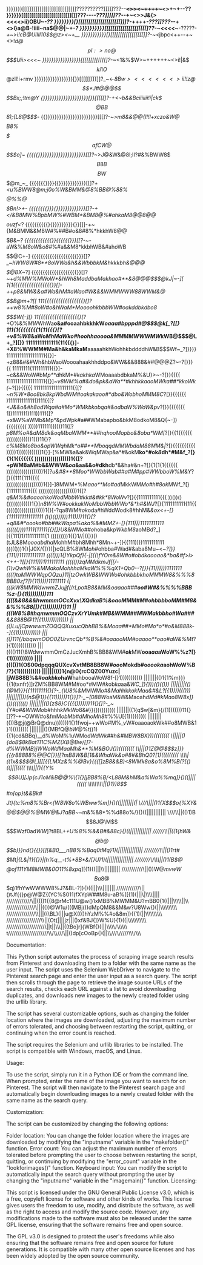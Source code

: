 }}}}}}}[[[[[[[[[[[[[[[[[[]]]][]]]]]??????????]]]]]???--__~~<>><~++++~~~<>+~+--??
}}}}}}[[[[[[[[[[[[[[[[[[[[[[[]][]]???--_--???]]]]]??--_+~<>>J&{><<<<>ii)OBU~_-??
}}}}}}}}[}[[[[[[[[[[[[[[[[[[[[[]]]?-_++++_-???]]???--_+<>i}a@B-!iiii~na$@@|~+_-?
}}}}}}}}}}[[[[[[[[[[[[[[[[[[[[[]??-_~<<<<~__-?????-_+~>i!cB@$UlIll10%$$$@z><~+__
}}}}}}}}}}}[}[[[[[[[[[[[[[[[[[]]?-_~<jbpc<++__--__+~<>!_d@$$pI:>no@$$$$$Uii><<<~
}}}}}}}}}}}}}}}}}[[[[[[[[[[[[[]?-_~<1&%$W>~++++++~<>i!|&$$$ki1O%$$$$$$@zll!i+rmv
}}}}}}}}}}}}}}}}}[}}[[[[[[[[[]]?_~<-*8B$w><<<<<<>ii!!z@$$$*J#@@@$$$$$Bx;;!tm%$@Y
{}}}}}}}}}}}}}}}}}}}}[}}[[[[[]?-+<~b&&B$ciiiiiii!i|ck$$$$@BB%@$$$$$$8);{L8@$$$*-
{{}}}}}}}}}}}}}}}}}}}}}}}[[[]?-_~>m8&&@@{l!!l+xczo&W@$$$$B8%$$$$$$$afCW@$$$$$o]~
{{{{{}}}}}}}}}}}}}}}}}}}}}[[]?_~>J@&W&@8I;II?#&%BWW8$$$B8B$$$$$$$$BW$$$$$$$@m_~_
{{{{{{{}}}}{{}}}}}}}}}}}}[[]?_+<u%BWW8@m;j0o%W&BMM&@8%BB@%88%$$$$@%%@$$$$$Bn!>+-
{{{{{{{{}}}{}}}}}}}}}}}}}[]?-+</&B8MW%BpbMW%#WBM*&BM8@%#ahkaM8@$@8@@$$$$$ouzf<_?
{{{{{{{{{{}{}}}}}}}}}{}}[]]-+~{M&BMM&&M8W#%##B#o&8#8%*hkkhW8@@$$$$$$$$$$B%@$&~_?
{{{{{{{{{{{{}}{{{{{{}}}[[?-_~-aW&%*M8oW&o8#*%#a&&M8*kkbhWB&#ahoWB$$$$$$$$$$@C+-]
{{{{{{{{{{{{{{{{{{{{}}}[]?_~_hWW8W#8**8oWWa&*h&&W*bbbkM&*hkkkbh*&@@@$$$$$@BX~_?]
{{{{{{{{{{{{{{{{{{{{}}[]?_~+d%MW%*MWoW**&hW*h8Maddba*Makhao#**&8@$@@$$$$@kJ|~-][
1{1{{{{{{{{{{{{{{{{{}}[]-++p8&MW&*&a#Wa&hM#aWao#W&&&WMMWWW88WWM&@$$$$$$$B@$m+?[[
111{{{{{{{{{{{{{{{{{}[]?++w8%M#8oW#o&hWa*M*MoooohkbbbWW#oakddbkdbo8$$$$$$$W{-][}
11{{{{{{{{{{{{{{{{{{}[?_+O%&%*MW*WhWa**o&a#ooaahbkkhkW*oaaa*#*bpppd#@$$$@k[_?[[}
111{1{{{{{{{{1{11{{{}[?+v8%W8*&aWo*MhMaWko#hoohhaoooa&MMMMWWWMW*kWB@$$$@L+_?][}}
11111111111111{11{{{}]-+X8%WWMM#Ma&h&kaMkaM**aaaaahkhWohhkbddddhW&B$$$Wf~_?]}}}}
111111111111111111{{}]-+z88&#&#Wh&hbWaoWoooahaakhhddpo&WW&&&888&##@@@Z?~-?[}}}{{
11111111{111111111{{}]-~c&&&WoW#bM*p**d*hkM*#*kakhka*WMoaaabdbkaM%&U}>~-?[}}{{{{
111111111111111111{{}]_~v8WM%a#&do&pk&a*Wa**#*khhkkaa*oMW*ka##*kkoWk(~_?[}}{{{{{
111111111111111111{{[?_~n%W*8oo8bk8kpWbdWM#*oa*kakaoo#*dbo&WobhoMMM8C_?[}}{{{{{{
)1111111111111)111{{[?_<J&&o&#h8odW*qa#a*#Mo*WMkbkobqa#&odbaW%WoW&pv_?[}}{{{{{{{
1))1111111)111))111{[?+x&W%aWMb&Mp*&pdWpk#a##WMabapbo&bkM8odkoM8&Q{~-]}{{{{{{{{{
)))))111111))))))11{[?_p8M%o#&dM8dk&oqMbaWMM**##hqhooMopbo&8oba*WM[_?[}{{1{{{{{{
)))))))))))))1)))11{}?_c%M8Mo8bo&opWWqhMk*o##**MboqqdMMWbdaM88MM&|_?[}{{{{{{{{{{
)))))1))))))))))))1{}]-[%MW&a&ak&WqMWap&a*#&okM**ko*#ok*8*dh*#M&f_?[}{1{1{{{{{{{
))))))))))))))))))1{{[?+pWM8aM#b&&WWW&*oa*&aa&&o#dkh**db*&&ha#&n+?[}{1{1{1{{{{{{
)))))))))))))))))))1{[?_u&#8**8*M*oo*WWbbWab##a#M#pp#WWbboW%M&Y_?[}{{111{111{{{{
)))))))))))))))))))1{}]-]8MWM*%M*aao**Mo#ad*MkkWM*Mo#h#8ok*MWf_?[}{1111111111{{{
))))))))))))))))))))1{[?_q&M%&#oao*ohkoWod*MbbW#kk#&#kk*8WoWv_?[}{{1111111111{{{
))())()())))))))))))1{}]_n8W%W#*o*okk*akWoMbbW*bbWWo*&*h#&WJ_?[}{1111111111{11{{
((((()))))))))))))))1{}[-?qa8WM#*ok*oda#hWddWodk8#hhM&*&ox<+-[}{1111111111111111
()()(())))))111))))11{}[?+_q8&#*oooko#bb##kWapa%aka%&#MMZ_+-[}{111)))11111111111
(((((())))1111{11111{{}[]}U*&&WM*o##oh*oba&kp*WkbM8*aoMBd?_][{{111)1)111111111{1
(((()))))1{{}1//|({}}[)(tJL&8M*oooabdha*MohhM#bh8Mhh*8Mn~+-]}{{111))))1111111111
((((()))1{}|J0X/{]\}})|)cQLB%8WM*oh*#ohbba#Wad#&aba8Mu~<~_?]}}{111))111111111111
(((()))1{)YkpQf){-|[{(\fYOm&8W#**o#obdkaooao*&*ba&#f>i><++-?[[}{111)))1)11111111
((((())zqMMdkmJf[[/-(1\vQwhW%&M**MakoM*ohhhaMkaW%%%qX1+Qb0--?[}}{11))))))1111111
(((()taMWWWq*pOQzu}11|tzOwkWB&WWW*o#ohkbbbkhoMMMW8&%%%8BBB0zf?]}{11)))))11111111
(|(((kW8MMWdwwmZJujjf(/rLpo#B8&M*M&*oaaao###***oo#W#&%%%%BBB%z-[}{1))))))))))111
((((\&&8&&&hwmmmOCcXvx\XQdkaB%&*oaoMMM#M#*ohbbbb*oMM#M8&&%%%B8[]}{1)))))))))1)11
||(((W8%8#hqmwmmOQCzvXrYUmk#MB&WMM##MWM*akbbho*#Wa###**&&888B@1?[{1)))))))))))))
||(()Lu/jCpwwwmZOQQQXuxucQbh*BB%&M*oaa*##*MM**o#Mo*o**#o&M888k--]{{1))))))))))))
|||(()111{/bbqwmOOO0ZUrvncQb*%B%&#oaaoo*MM#*oaao*o**oao#aW*&%Mt_?}{1))))))))))))
|||(((()11{\8WdwwmmOmCzJucXmhB%BB8&WM#***ok***MW**ooa*aa*aWoW%%z?[}{1)))))))))))
||||(((())1{O$00dpqqqQUXcvXvtMB8BB8W#*oo*oMokdb#o*oooka*aohWoW%B/?}{1)))))))))))
||||||((()1{n@0{rcCQZ00Yuzc|[jWB88B%&#*oakbko*haW**hah*b*ooaWoW8f-[}1)))))))))))
|||||||(()1{1%m}}}{{1(txnfr\}]]rZM%BB8WM#M#oo*#MW#*k*ob*ka*aa&*WC_]}{)))(()(()))
||||||||((){\@M}}}{{11111111{}[?-_{\U8%&M*MWM*o#&Mah*hk*kokMaa&#&L?[{1))))((()))
|||||||||)){n$@1}}{{11))))))1{}}]?-_~[088W*oaM&W&Maoah*dMd#kMao8W8x]}{))((((((()
||||||||((){z$8}C\{{{{)))))))11{}[]?-_~{Y#*o*#&WWMo*b#hhh*kMkWo*8&#}}{))((((((((
\|||||||((1{q$w[&m}{/(1)))))))11{}[]??-+~OWW#o&fmM*obMb#dMhoMh8*#%%U[{1)((((((((
||||||||(())B@j(@BrQ@dnu)))))))1{}1fwoj++wWo#M%_vW#oaaoaokWk##o8MWB&1}1)((((((((
|||\|||||(){MBfQ@$bW$@%t))1){{1{cd&BBq}__d%WoM%1uWMo*dWdWk##h&#MBW8BX}))((((((((
\\\|\||||(){d$oB$$8kBat111C%MZ(XB@Bw/[]?-d%WWMB}jWWoWdMaaMh&**%M&BOJ\{))((((((((
\\\\\|\||()1Z@@$$$z]}}{{{r88888%@@C[}}[[?mB8W&B[1&&*WhaWk&o#8#&BhQ0?[1)(((((((((
\\\\\\\\|((1x&$$$@L][[[{{LMXz&%%@Bv}{{{[]zB8&&B)<*8WM*k8a*&o%8M%B(?[{)((||||((((
\\\\\\\\||(){{Y%$$8U][Jp{cJ1oM&B@@%\{1{}[jBB8%B/<L88M&hM&a%Wa%%mq]}{)((||||(((((
\\\\\\\\\||()1})8$$#n[op}t&&Bk#$$$$Jt){tc%m8%%Br<{W8W8o*%*WBww%m]}{)((||||||||(|
\\\///\\\|||()1{X$$$o{%XY&$$$$@@$@@%@MW@&J?aBB*\~~m&%&8*%%d88o%/}{)((|||||||||||
\\/\//\\\\||(()1)B$$8J@\M$$$$$Wzf0ad*WW*\]?t8BL+_+U%8%%&&B#&88c}{)((||||||||||||
//\////\\\\||((1{hW&$$@b@$$$$b)}}nd{}{{}}[][&B0___nB8%%Baq0tMq}1)(||||||||||||||
////////\\\\||()1rt#$$$$$$$$$Mt|{L&|11{{}}|[h%q__-t%*8B*&/[}U)1)(|||||||||||||||
////////\/\\\||()1(B$$@$$$$$$@%&Y%$of111YM8MW8&0O11%8xpq_][{1)((|||\\\\|||||||||
///////////\\\||())W$@mvwW$$$Ba8@$$$q)1fhYwWWWW8%J?&BL-?]}{)((|||\\\\\\\|||||\||
////////////\\\||()tJf{{}p@W@Z{(YC%$011(fXYpW##M8u-aB%([{1)(|||\\|\\\\\\\\|||\|\
/////////////\\\||(())1{{8@rMc111U@w()1xMBB%MWMM&U?mBB0{1((|||\\\\\\\\\\|\|\\\\\
///////////////\\|||(())\@W1u/(((MBj())dMpQM8&&M&w?U8Ww{)(||\\\\\\\\\\\\\\\\\\\\
///////////////\\\\|||((\BL)(|||u@X((()hYzM%%#o&8m]}{{1)(||\\\\\\\\\\\\\\\\\\\\\
//////////////////\\\\||(Ot(||||jz|||()xf&BJ{]}W%U}{1)((|\\\\\\\\\\\\\\\\\\\\\\\
////////////////////\\\||t|\|\\\\\\\||((tBo]r]{WBf{)(|||\\\\\\\\\\/\\\\\\\\\\\\\
t/////////////////////\\\\/\\\\//\/\\||()dp[cOoBp{)(||\\\\///\\/////\\\\\\/\\\\\

Documentation:

This Python script automates the process of scraping image search results from Pinterest and downloading them to a folder with the same name as the user input. The script uses the Selenium WebDriver to navigate to the Pinterest search page and enter the user input as a search query. The script then scrolls through the page to retrieve the image source URLs of the search results, checks each URL against a list to avoid downloading duplicates, and downloads new images to the newly created folder using the urllib library.

The script has several customizable options, such as changing the folder location where the images are downloaded, adjusting the maximum number of errors tolerated, and choosing between restarting the script, quitting, or continuing when the error count is reached.

The script requires the Selenium and urllib libraries to be installed. The script is compatible with Windows, macOS, and Linux.

Usage:

To use the script, simply run it in a Python IDE or from the command line. When prompted, enter the name of the image you want to search for on Pinterest. The script will then navigate to the Pinterest search page and automatically begin downloading images to a newly created folder with the same name as the search query.

Customization:

The script can be customized by changing the following options:

Folder location: You can change the folder location where the images are downloaded by modifying the "inputname" variable in the "makefolder()" function.
Error count: You can adjust the maximum number of errors tolerated before prompting the user to choose between restarting the script, quitting, or continuing by modifying the "error_count" variable in the "lookforimages()" function.
Keyboard input: You can modify the script to automatically input the search query without prompting the user by changing the "inputname" variable in the "imagemain()" function.
Licensing:

This script is licensed under the GNU General Public License v3.0, which is a free, copyleft license for software and other kinds of works. This license gives users the freedom to use, modify, and distribute the software, as well as the right to access and modify the source code. However, any modifications made to the software must also be released under the same GPL license, ensuring that the software remains free and open source.

The GPL v3.0 is designed to protect the user's freedoms while also ensuring that the software remains free and open source for future generations. It is compatible with many other open source licenses and has been widely adopted by the open source community.
